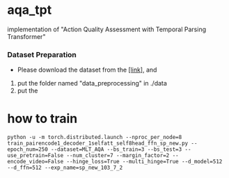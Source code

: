 # aqa_tpt
implementation of "Action Quality Assessment with Temporal Parsing Transformer"

### Dataset Preparation
- Please download the dataset from the [[link]](https://durhamuniversity-my.sharepoint.com/:u:/g/personal/fsvd68_durham_ac_uk/EfCexAQT19xArquObWijcaAB3xgRUpps50vfbezDh9wgAA?e=OOuVUH), and 
1. put the folder named "data_preprocessing" in ./data
2. put the 


# how to train
```
python -u -m torch.distributed.launch --nproc_per_node=8 train_pairencode1_decoder_1selfatt_self8head_ffn_sp_new.py --epoch_num=250 --dataset=MLT_AQA --bs_train=3 --bs_test=3 --use_pretrain=False --num_cluster=7 --margin_factor=2 --encode_video=False --hinge_loss=True --multi_hinge=True --d_model=512 --d_ffn=512 --exp_name=sp_new_103_7_2
```
